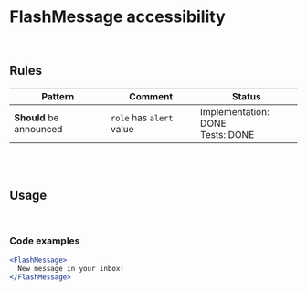 # FlashMessage accessibility

<br/>

## Rules

| Pattern                 | Comment                  | Status                                |
| ----------------------- | ------------------------ | ------------------------------------- |
| **Should** be announced | `role` has `alert` value | Implementation: DONE<br />Tests: DONE |

<br/>
<br/>

## Usage

<br/>

### Code examples

<!-- prettier-ignore -->
```jsx
<FlashMessage>
  New message in your inbox!
</FlashMessage>
```
